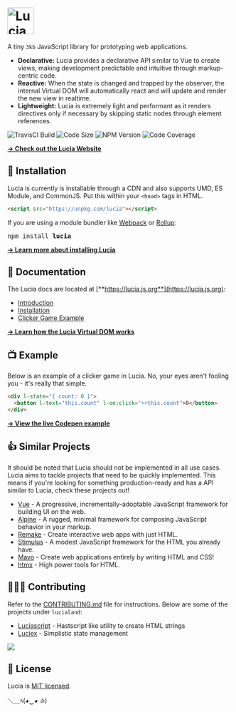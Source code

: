 # <a href="http://lucia.js.org"><img src="https://raw.githubusercontent.com/aidenybai/lucia/master/.github/img/logo.svg" height="60" alt="Lucia Logo" aria-label="http://lucia.js.org" /></a>

A tiny `3kb` JavaScript library for prototyping web applications.

- **Declarative:** Lucia provides a declarative API similar to Vue to create views, making development predictable and intuitive through markup-centric code.
- **Reactive:** When the state is changed and trapped by the observer, the internal Virtual DOM will automatically react and will update and render the new view in realtime.
- **Lightweight:** Lucia is extremely light and performant as it renders directives only if necessary by skipping static nodes through element references.

![TravisCI Build](https://badgen.net/travis/aidenybai/lucia?color=7460E1&labelColor=1D1E32&style=flat-square&label=build) ![Code Size](https://badgen.net/badgesize/brotli/https/unpkg.com/lucia?color=7460E1&labelColor=1D1E32&style=flat-square&label=size) ![NPM Version](https://img.shields.io/npm/v/lucia?color=7460E1&labelColor=1D1E32&style=flat-square) ![Code Coverage](https://img.shields.io/coveralls/github/aidenybai/lucia?color=7460E1&labelColor=1D1E32&style=flat-square)

[**→ Check out the Lucia Website**](https://lucia.js.org)

## 📩 Installation

Lucia is currently is installable through a CDN and also supports UMD, ES Module, and CommonJS. Put this within your `<head>` tags in HTML.

```html
<script src="https://unpkg.com/lucia"></script>
```

If you are using a module bundler like [Webpack](https://webpack.js.org/) or [Rollup](https://rollupjs.org):

<pre>
npm install <b>lucia</b>
</pre>

[**→ Learn more about installing Lucia**](https://lucia.js.org/docs/essentials/installation)

## 📕 Documentation

The Lucia docs are located at [**https://lucia.js.org**](https://lucia.js.org):

- [Introduction](https://lucia.js.org/docs/essentials/introduction)
- [Installation](https://lucia.js.org/docs/essentials/installation)
- [Clicker Game Example](https://lucia.js.org/docs/essentials/introduction#clicker-game-example)

[**→ Learn how the Lucia Virtual DOM works**](https://github.com/aidenybai/lucia/tree/master/src/vdom#readme)

## 📺 Example

Below is an example of a clicker game in Lucia. No, your eyes aren't fooling you - it's really that simple.

```html
<div l-state="{ count: 0 }">
  <button l-text="this.count" l-on:click="++this.count">0</button>
</div>
```

[**→ View the live Codepen example**](https://codepen.io/aidenybai/pen/jOrXdKj)

## 👍 Similar Projects

It should be noted that Lucia should not be implemented in all use cases. Lucia aims to tackle projects that need to be quickly implemented. This means if you're looking for something production-ready and has a API similar to Lucia, check these projects out!

- [Vue](https://github.com/vuejs/vue) - A progressive, incrementally-adoptable JavaScript framework for building UI on the web.
- [Alpine](https://github.com/alpinejs/alpine) - A rugged, minimal framework for composing JavaScript behavior in your markup.
- [Remake](https://github.com/remake/remake-cli) - Create interactive web apps with just HTML.
- [Stimulus](https://github.com/stimulusjs/stimulus) - A modest JavaScript framework for the HTML you already have.
- [Mavo](https://github.com/mavoweb/mavo) - Create web applications entirely by writing HTML and CSS!
- [htmx](https://github.com/bigskysoftware/htmx) - High power tools for HTML.

## 🧑‍🤝‍🧑 Contributing

Refer to the [CONTRIBUTING.md](https://github.com/aidenybai/lucia/blob/master/.github/CONTRIBUTING.md) file for instructions. Below are some of the projects under `lucialand`:

- [Luciascript](https://github.com/lucialand/luciascript) - Hastscript like utility to create HTML strings
- [Luciex](https://github.com/lucialand/luciex) - Simplistic state management

<a href="https://github.com/aidenybai/lucia/graphs/contributors"><img src="https://opencollective.com/lucialand/contributors.svg?width=890" /></a>

## 📑 License

Lucia is [MIT licensed](LICENSE.md).

＼＿ﾍ(◕‿◕ ✰)
